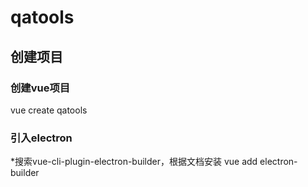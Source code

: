 # qatools

## 创建项目

### 创建vue项目
vue create qatools

### 引入electron
*搜索vue-cli-plugin-electron-builder，根据文档安装
vue add electron-builder

